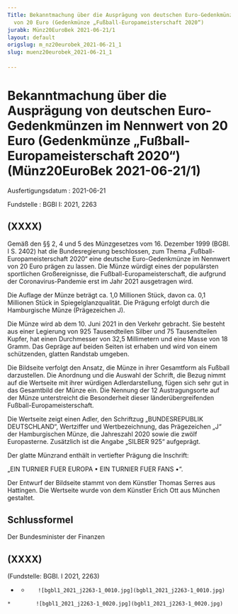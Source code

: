 ```yaml
---
Title: Bekanntmachung über die Ausprägung von deutschen Euro-Gedenkmünzen im Nennwert
  von 20 Euro (Gedenkmünze „Fußball-Europameisterschaft 2020“)
jurabk: Münz20EuroBek 2021-06-21/1
layout: default
origslug: m_nz20eurobek_2021-06-21_1
slug: muenz20eurobek_2021-06-21_1

---
```


# Bekanntmachung über die Ausprägung von deutschen Euro-Gedenkmünzen im Nennwert von 20 Euro (Gedenkmünze „Fußball-Europameisterschaft 2020“) (Münz20EuroBek 2021-06-21/1)

Ausfertigungsdatum
:   2021-06-21

Fundstelle
:   BGBl I: 2021, 2263


## (XXXX)

Gemäß den §§ 2, 4 und 5 des Münzgesetzes vom 16. Dezember 1999 (BGBl. I S. 2402) hat die Bundesregierung beschlossen, zum Thema „Fußball-Europameisterschaft 2020“ eine deutsche Euro-Gedenkmünze im Nennwert von 20 Euro prägen zu lassen. Die Münze würdigt eines der populärsten sportlichen Großereignisse, die Fußball-Europameisterschaft, die aufgrund der Coronavirus-Pandemie erst im Jahr 2021 ausgetragen wird.

Die Auflage der Münze beträgt ca. 1,0 Millionen Stück, davon ca. 0,1 Millionen Stück in Spiegelglanzqualität. Die Prägung erfolgt durch die Hamburgische Münze (Prägezeichen J).

Die Münze wird ab dem 10. Juni 2021 in den Verkehr gebracht. Sie besteht aus einer Legierung von 925 Tausendteilen Silber und 75 Tausendteilen Kupfer, hat einen Durchmesser von 32,5 Millimetern und eine Masse von 18 Gramm. Das Gepräge auf beiden Seiten ist erhaben und wird von einem schützenden, glatten Randstab umgeben.

Die Bildseite verfolgt den Ansatz, die Münze in ihrer Gesamtform als Fußball darzustellen. Die Anordnung und die Auswahl der Schrift, die Bezug nimmt auf die Wertseite mit ihrer würdigen Adlerdarstellung, fügen sich sehr gut in das Gesamtbild der Münze ein. Die Nennung der 12 Austragungsorte auf der Münze unterstreicht die Besonderheit dieser länderübergreifenden Fußball-Europameisterschaft.

Die Wertseite zeigt einen Adler, den Schriftzug „BUNDESREPUBLIK DEUTSCHLAND“, Wertziffer und Wertbezeichnung, das Prägezeichen „J“ der Hamburgischen Münze, die Jahreszahl 2020 sowie die zwölf Europasterne. Zusätzlich ist die Angabe „SILBER 925“ aufgeprägt.

Der glatte Münzrand enthält in vertiefter Prägung die Inschrift:

„EIN TURNIER FUER EUROPA •
EIN TURNIER FUER FANS •“.

Der Entwurf der Bildseite stammt von dem Künstler Thomas Serres aus Hattingen. Die Wertseite wurde von dem Künstler Erich Ott aus München gestaltet.


## Schlussformel

Der Bundesminister der Finanzen


## (XXXX)

(Fundstelle: BGBl. I 2021, 2263)



*    *        ![bgbl1_2021_j2263-1_0010.jpg](bgbl1_2021_j2263-1_0010.jpg)
    *        ![bgbl1_2021_j2263-1_0020.jpg](bgbl1_2021_j2263-1_0020.jpg)


